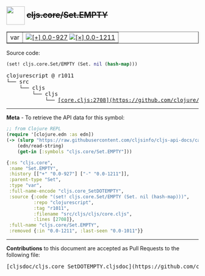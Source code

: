## <img width="48px" valign="middle" src="http://i.imgur.com/Hi20huC.png"> ~~cljs.core/Set.EMPTY~~

 <table border="1">
<tr>

<td>var</td>
<td><a href="https://github.com/cljsinfo/cljs-api-docs/tree/0.0-927"><img valign="middle" alt="[+] 0.0-927" src="https://img.shields.io/badge/+-0.0--927-lightgrey.svg"></a> <a href="https://github.com/cljsinfo/cljs-api-docs/tree/0.0-1211"><img valign="middle" alt="[×] 0.0-1211" src="https://img.shields.io/badge/×-0.0--1211-red.svg"></a> </td>
</tr>
</table>






Source code:

```clj
(set! cljs.core.Set/EMPTY (Set. nil (hash-map)))
```

 <pre>
clojurescript @ r1011
└── src
    └── cljs
        └── cljs
            └── <ins>[core.cljs:2708](https://github.com/clojure/clojurescript/blob/r1011/src/cljs/cljs/core.cljs#L2708)</ins>
</pre>


---

__Meta__ - To retrieve the API data for this symbol:

```clj
;; from Clojure REPL
(require '[clojure.edn :as edn])
(-> (slurp "https://raw.githubusercontent.com/cljsinfo/cljs-api-docs/catalog/cljs-api.edn")
    (edn/read-string)
    (get-in [:symbols "cljs.core/Set.EMPTY"]))
```

```clj
{:ns "cljs.core",
 :name "Set.EMPTY",
 :history [["+" "0.0-927"] ["-" "0.0-1211"]],
 :parent-type "Set",
 :type "var",
 :full-name-encode "cljs.core_SetDOTEMPTY",
 :source {:code "(set! cljs.core.Set/EMPTY (Set. nil (hash-map)))",
          :repo "clojurescript",
          :tag "r1011",
          :filename "src/cljs/cljs/core.cljs",
          :lines [2708]},
 :full-name "cljs.core/Set.EMPTY",
 :removed {:in "0.0-1211", :last-seen "0.0-1011"}}

```

---

__Contributions__ to this document are accepted as Pull Requests to the following file:

 <pre>
[cljsdoc/cljs.core_SetDOTEMPTY.cljsdoc](https://github.com/cljsinfo/cljs-api-docs/blob/master/cljsdoc/cljs.core_SetDOTEMPTY.cljsdoc)
</pre>

